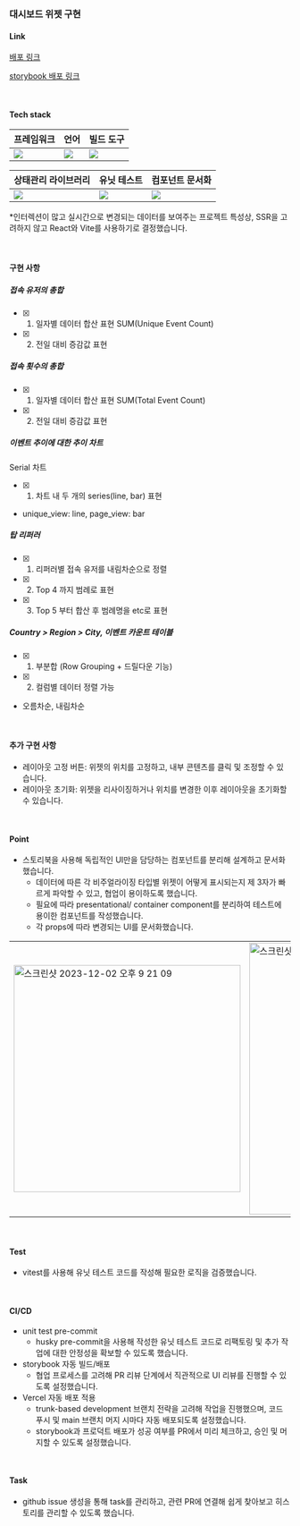 ### 대시보드 위젯 구현
#### Link

[배포 링크](https://widget-flax-five.vercel.app/)

[storybook 배포 링크](https://656aaa28d5bd7307b90bc2bd-ffmnvuvrmr.chromatic.com/?path=/docs/widgets-statsoverviewwidget--docs)

<br>

#### Tech stack


|프레임워크| 언어  | 빌드 도구            |
| ---------------------------------------------------------------------------------------------------------------------- | ------------------------------------------------------------------------------------------------------------------------- | -------------------------------------------------------------------------------------------------------------------- |
| <img src="https://img.shields.io/badge/React-61DAFB?style=for-the-badge&logo=React&logoColor=white&style=flat&border"> | <img src="https://img.shields.io/badge/Typescript-3178C6?style=for-the-badge&logo=Typescript&style=flat&logoColor=white"> | <img src="https://img.shields.io/badge/Vite-646CFF?style=for-the-badge&logo=Vite&logoColor=white&style=flat&border"> ||

| 상태관리 라이브러리                                                                                                               | 유닛 테스트                                                                                                              | 컴포넌트 문서화                                                                                                                |
| --------------------------------------------------------------------------------------------------------------------------------- | ------------------------------------------------------------------------------------------------------------------------ | ------------------------------------------------------------------------------------------------------------------------------ |
| <img src="https://img.shields.io/badge/React_Query-FF4154?style=for-the-badge&style=flat&logo=ReactQuery&logoColor=white&border"> | <img src="https://img.shields.io/badge/Vitest-6E9F18?style=for-the-badge&logo=Vitest&logoColor=white&style=flat&border"> | <img src="https://img.shields.io/badge/storybook-FF4785?style=for-the-badge&logo=storybook&style=flat&logoColor=white&border"> ||

*인터렉션이 많고 실시간으로 변경되는 데이터를 보여주는 프로젝트 특성상, SSR을 고려하지 않고 React와 Vite를 사용하기로 결정했습니다.

<br>


#### 구현 사항

##### 접속 유저의 총합
- [x] 1. 일자별 데이터 합산 표현 
    SUM(Unique Event Count)
- [x] 2. 전일 대비 증감값 표현

##### 접속 횟수의 총합
- [x] 1. 일자별 데이터 합산 표현
    SUM(Total Event Count)
- [x] 2. 전일 대비 증감값 표현

##### 이벤트 추이에 대한 추이 차트
Serial 차트
- [x] 1. 차트 내 두 개의 series(line, bar) 표현
 - unique_view: line, page_view: bar


##### 탑 리퍼러
- [x] 1. 리퍼러별 접속 유저를 내림차순으로 정렬
- [x] 2. Top 4 까지 범례로 표현
- [x] 3. Top 5 부터 합산 후 범례명을 etc로 표현

##### Country > Region > City, 이벤트 카운트 테이블
- [x] 1. 부분합 (Row Grouping + 드릴다운 기능)
- [x] 2. 컬럼별 데이터 정렬 가능
 - 오름차순, 내림차순

<br>


#### 추가 구현 사항
- 레이아웃 고정 버튼: 위젯의 위치를 고정하고, 내부 콘텐츠를 클릭 및 조정할 수 있습니다. 
- 레이아웃 초기화: 위젯을 리사이징하거나 위치를 변경한 이후 레이아웃을 초기화할 수 있습니다.



<br>

#### Point
- 스토리북을 사용해 독립적인 UI만을 담당하는 컴포넌트를 분리해 설계하고 문서화했습니다.
  - 데이터에 따른 각 비주얼라이징 타입별 위젯이 어떻게 표시되는지 제 3자가 빠르게 파악할 수 있고, 협업이 용이하도록 했습니다.
  - 필요에 따라 presentational/ container component를 분리하여 테스트에 용이한 컴포넌트를 작성했습니다.
  - 각 props에 따라 변경되는 UI를 문서화했습니다.

 |||
 |--|--|
 |<img width="406" alt="스크린샷 2023-12-02 오후 9 21 09" src="https://github.com/Gayun00/widget/assets/67543454/afd8a52c-bbad-4eef-a046-f9e6e99a9b83">|<img width="486" alt="스크린샷 2023-12-02 오후 9 21 23" src="https://github.com/Gayun00/widget/assets/67543454/69a7b8a0-564f-4519-82ec-767d17aac5eb">|




<br>

#### Test
- vitest를 사용해 유닛 테스트 코드를 작성해 필요한 로직을 검증했습니다.

<br>


#### CI/CD

- unit test pre-commit
  - husky pre-commit을 사용해 작성한 유닛 테스트 코드로 리팩토링 및 추가 작업에 대한 안정성을 확보할 수 있도록 했습니다.
- storybook 자동 빌드/배포
  - 협업 프로세스를 고려해 PR 리뷰 단계에서 직관적으로 UI 리뷰를 진행할 수 있도록 설정했습니다.
- Vercel 자동 배포 적용
  - trunk-based development 브랜치 전략을 고려해 작업을 진행했으며, 코드 푸시 및 main 브랜치 머지 시마다 자동 배포되도록 설정했습니다.
  - storybook과 프로덕트 배포가 성공 여부를 PR에서 미리 체크하고, 승인 및 머지할 수 있도록 설정했습니다.

<br>

#### Task
- github issue 생성을 통해 task를 관리하고, 관련 PR에 연결해 쉽게 찾아보고 히스토리를 관리할 수 있도록 했습니다.
